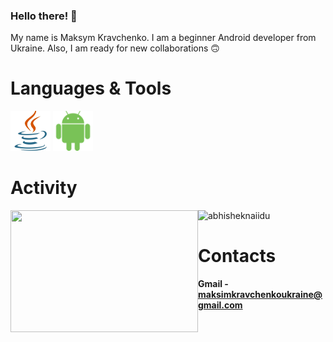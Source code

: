 ### Hello there! 👋

My name is Maksym Kravchenko. I am a beginner Android developer from Ukraine. Also, I am ready for new collaborations 🙃


# Languages & Tools 

<code><img height="64" src="https://raw.githubusercontent.com/github/explore/80688e429a7d4ef2fca1e82350fe8e3517d3494d/topics/java/java.png"></code>
<code><img height="64" src="https://raw.githubusercontent.com/github/explore/80688e429a7d4ef2fca1e82350fe8e3517d3494d/topics/android/android.png"></code>


# Activity

<p align="left"> <img align="left" width="300" height="195" src="https://cdn.dribbble.com/users/926537/screenshots/4502924/python-2.gif">  
<p align="left"> <img src="https://github-readme-stats.vercel.app/api?username=masssimeliano&show_icons=true&theme=tokyonight" alt="abhisheknaiidu" />


# Contacts

**Gmail - maksimkravchenkoukraine@gmail.com**
